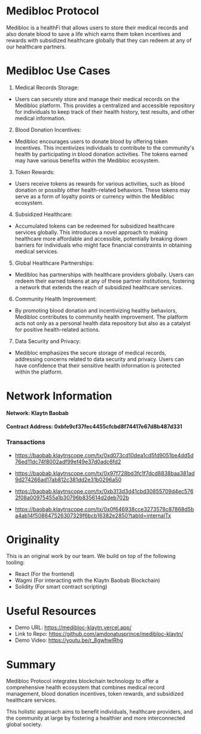 # Medibloc Protocol

Medibloc is a healthFi that allows users to store their medical records and also donate blood to save a life which earns them token incentives and rewards with subsidized healthcare globally that they can redeem at any of our healthcare partners.

# Medibloc Use Cases

1. Medical Records Storage:

- Users can securely store and manage their medical records on the Medibloc platform. This provides a centralized and accessible repository for individuals to keep track of their health history, test results, and other medical information.

2. Blood Donation Incentives:

- Medibloc encourages users to donate blood by offering token incentives. This incentivizes individuals to contribute to the community's health by participating in blood donation activities. The tokens earned may have various benefits within the Medibloc ecosystem.

3. Token Rewards:

- Users receive tokens as rewards for various activities, such as blood donation or possibly other health-related behaviors. These tokens may serve as a form of loyalty points or currency within the Medibloc ecosystem.

4. Subsidized Healthcare:

- Accumulated tokens can be redeemed for subsidized healthcare services globally. This introduces a novel approach to making healthcare more affordable and accessible, potentially breaking down barriers for individuals who might face financial constraints in obtaining medical services.

5. Global Healthcare Partnerships:

- Medibloc has partnerships with healthcare providers globally. Users can redeem their earned tokens at any of these partner institutions, fostering a network that extends the reach of subsidized healthcare services.

6. Community Health Improvement:

- By promoting blood donation and incentivizing healthy behaviors, Medibloc contributes to community health improvement. The platform acts not only as a personal health data repository but also as a catalyst for positive health-related actions.

7. Data Security and Privacy:

- Medibloc emphasizes the secure storage of medical records, addressing concerns related to data security and privacy. Users can have confidence that their sensitive health information is protected within the platform.

# Network Information

#### Network: Klaytn Baobab
#### Contract Address: 0xbfe9cf37fec4455cfcbd8f74417e67d8b487d331

 ### Transactions
- https://baobab.klaytnscope.com/tx/0xd073cd10dea1cd5fd9051be4dd5d76ed11dc74f8002adf99ef49e37d0adc6fd2
  
- https://baobab.klaytnscope.com/tx/0x97f728bd3fc1f7dcd8838baa381ad9d274266ad17ab812c381dd2e31b0296a50

- https://baobab.klaytnscope.com/tx/0xb313d3d41cbd30855709d4ec5762f08a00975455a1b30796b835614d2deb702b

- https://baobab.klaytnscope.com/tx/0x0f646938cce3273578c87868d5ba4ab14f508647526307329f6bcb16382e2850?tabId=internalTx


# Originality

This is an original work by our team. We build on top of the following tooling: 

- React (For the frontend)
- Wagmi (For interacting with the Klaytn Baobab Blockchain)
- Solidity (For smart contract scripting)

# Useful Resources
- Demo URL: https://medibloc-klaytn.vercel.app/
- Link to Repo: https://github.com/amdonatusprince/medibloc-klaytn/
- Demo Video: https://youtu.be/r_8gwhwlRhg

# Summary

Medibloc Protocol integrates blockchain technology to offer a comprehensive health ecosystem that combines medical record management, blood donation incentives, token rewards, and subsidized healthcare services. 

This holistic approach aims to benefit individuals, healthcare providers, and the community at large by fostering a healthier and more interconnected global society.
